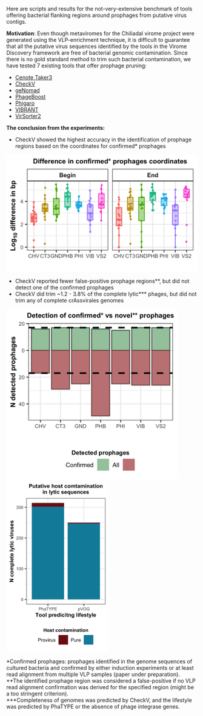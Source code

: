 Here are scripts and results for the not-very-extensive benchmark of tools offering bacterial flanking regions around prophages from putative virus contigs.

**Motivation**: Even though metaviromes for the Chiliadal virome project were generated using the VLP-enrichment technique, it is difficult to guarantee that all the putative virus sequences identified by the tools in the Virome Discovery framework are free of bacterial genomic contamination. Since there is no gold standard method to trim such bacterial contamination, we have tested 7 existing tools that offer prophage pruning:

- [Cenote Taker3](https://github.com/mtisza1/Cenote-Taker3/releases/tag/v3.2.1)
- [CheckV](https://doi.org/10.1038/s41587-020-00774-7)
- [geNomad](https://doi.org/10.1038/s41587-023-01953-y)
- [PhageBoost](https://doi.org/10.1093/nargab/lqaa109)
- [Phigaro](https://doi.org/10.1093/bioinformatics/btaa250)
- [VIBRANT](https://doi.org/10.1186/s40168-020-00867-0)
- [VirSorter2](https://doi.org/10.1186/s40168-020-00990-y)

**The conclusion from the experiments:**

- CheckV showed the highest accuracy in the identification of prophage regions based on the coordinates for confirmed* prophages
<img src='Dif_positive_control_coordiantes_log10.png' width='600'>

- CheckV reported fewer false-positive prophage regions**, but did not detect one of the confirmed prophages
- CheckV did trim ~1.2 - 3.8% of the complete lytic*** phages, but did not trim any of complete crAssvirales genomes

<img src='Compare_N_detected_CP_vs_FP.png' width='450'>   <img src='Compare_N_trimmed_complete_lytic_CheckV.png' width='270'>


*Confirmed prophages: prophages identified in the genome sequences of cultured bacteria and confirmed by either induction experiments or at least read alignment from multiple VLP samples (paper under preparation). <br />
**The identified prophage region was considered a false-positive if no VLP read alignment confirmation was derived for the specified region (might be a too stringent criterion).<br />
***Completeness of genomes was predicted by CheckV, and the lifestyle was predicted by PhaTYPE or the absence of phage integrase genes.
